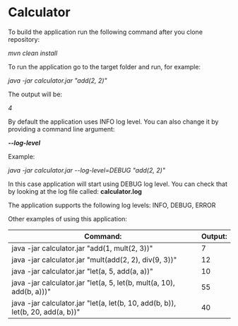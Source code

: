 # Calculator

To build the application run the following command after you clone repository:

_mvn clean install_

To run the application go to the target folder and run, for example:

_java -jar calculator.jar "add(2, 2)"_

The output will be:

_4_

By default the application uses INFO log level. You can also change it by providing a command line argument:

_**--log-level**_

Example:

_java -jar calculator.jar --log-level=DEBUG "add(2, 2)"_

In this case application will start using DEBUG log level. You can check that by looking at the log file called: **calculator.log**

The application supports the following log levels: INFO, DEBUG, ERROR

Other examples of using this application:

| **Command:**                                                                   | **Output:** |
| -------------------------------------------------------------------------------|-------------|
| java -jar calculator.jar "add(1, mult(2, 3))"                                  | 7           |
| java -jar calculator.jar "mult(add(2, 2), div(9, 3))"                          | 12          |
| java -jar calculator.jar "let(a, 5, add(a, a))"                                | 10          |
| java -jar calculator.jar "let(a, 5, let(b, mult(a, 10), add(b, a)))"           | 55          |
| java -jar calculator.jar "let(a, let(b, 10, add(b, b)), let(b, 20, add(a, b))" | 40          |

